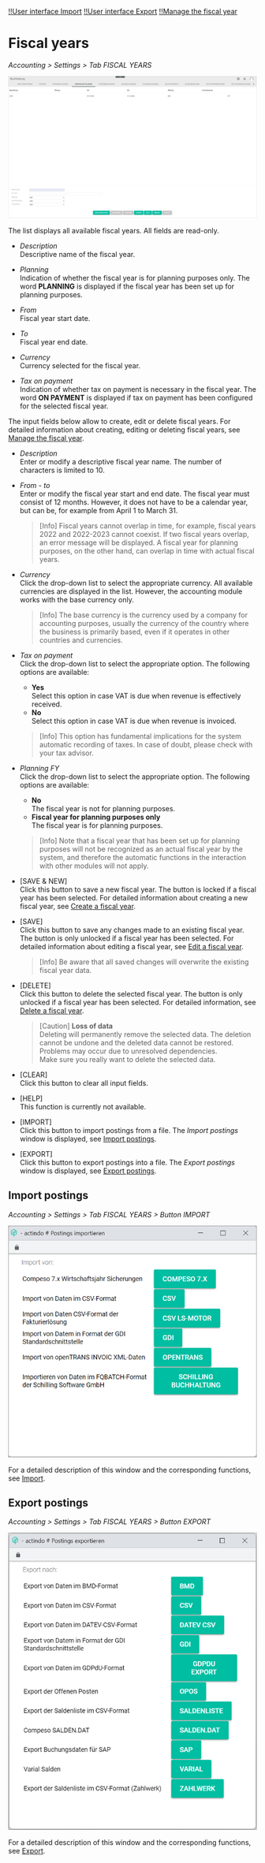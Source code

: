 [!!User interface Import](./03a_Import.md)
[!!User interface Export](./03b_Export.md)
[!!Manage the fiscal year](../Integration/04_ManageFiscalYear.md)

# Fiscal years

*Accounting > Settings > Tab FISCAL YEARS*

![Fiscal years](../../Assets/Screenshots/RetailSuiteAccounting/Settings/FiscalYears/CreateFiscalYear.png "[Fiscal years]")

The list displays all available fiscal years. All fields are read-only.

- *Description*  
    Descriptive name of the fiscal year.

- *Planning*  
    Indication of whether the fiscal year is for planning purposes only. The word **PLANNING** is displayed if the fiscal year has been set up for planning purposes.

[comment]: <> (Im System noch auf Deutsch: PLANUNG)

- *From*  
    Fiscal year start date.

- *To*  
    Fiscal year end date.

- *Currency*  
    Currency selected for the fiscal year.

- *Tax on payment*  
    Indication of whether tax on payment is necessary in the fiscal year. The word **ON PAYMENT** is displayed if tax on payment has been configured for the selected fiscal year.

[comment]: <> (Im System noch auf Deutsch: IST)

The input fields below allow to create, edit or delete fiscal years. For detailed information about creating, editing or deleting fiscal years, see [Manage the fiscal year](../Integration/04_ManageFiscalYear.md).

- *Description*  
    Enter or modify a descriptive fiscal year name. The number of characters is limited to 10.

- *From - to*  
    Enter or modify the fiscal year start and end date. The fiscal year must consist of 12 months. However, it does not have to be a calendar year, but can be, for example from April 1 to March 31.

    > [Info] Fiscal years cannot overlap in time, for   example, fiscal years 2022 and 2022-2023 cannot coexist. If two fiscal years overlap, an error message will be displayed. A fiscal year for planning purposes, on the other hand, can overlap in time with actual fiscal years.

- *Currency*  
    Click the drop-down list to select the appropriate currency. All available currencies are displayed in the list. However, the accounting module works with the base currency only.

    > [Info] The base currency is the currency used by a company for accounting purposes, usually the currency of the country where the business is primarily based, even if it operates in other countries and currencies.

- *Tax on payment*  
    Click the drop-down list to select the appropriate option. The following options are available:
    - **Yes**  
        Select this option in case VAT is due when revenue is effectively received.
    - **No**  
        Select this option in case VAT is due when revenue is invoiced.

    > [Info] This option has fundamental implications for the system automatic recording of taxes. In case of doubt, please check with your tax advisor.

- *Planning FY*  
    Click the drop-down list to select the appropriate option. The following options are available:
    - **No**  
        The fiscal year is not for planning purposes.
    - **Fiscal year for planning purposes only**   
        The fiscal year is for planning purposes.

    > [Info] Note that a fiscal year that has been set up for planning purposes will not be recognized as an actual fiscal year by the system, and therefore the automatic functions in the interaction with other modules will not apply.

- [SAVE & NEW]  
    Click this button to save a new fiscal year. The button is locked if a fiscal year has been selected. For detailed information about creating a new fiscal year, see [Create a fiscal year](../Integration/04_ManageFiscalYear.md#create-a-fiscal-year).

- [SAVE]  
    Click this button to save any changes made to an existing fiscal year. The button is only unlocked if a fiscal year has been selected. For detailed information about editing a fiscal year, see [Edit a fiscal year](../Integration/04_ManageFiscalYear.md#edit-a-fiscal-year).

    > [Info] Be aware that all saved changes will overwrite the existing fiscal year data.

- [DELETE]  
    Click this button to delete the selected fiscal year. The button is only unlocked if a fiscal year has been selected. For detailed information, see [Delete a fiscal year](../Integration/04_ManageFiscalYear.md#delete-a-fiscal-year).

    > [Caution] **Loss of data**   
    Deleting will permanently remove the selected data. The deletion cannot be undone and the deleted data cannot be restored.       
    Problems may occur due to unresolved dependencies.   
    Make sure you really want to delete the selected data.

- [CLEAR]   
    Click this button to clear all input fields.

- [HELP]  
    This function is currently not available.

- [IMPORT]  
    Click this button to import postings from a file. The *Import postings* window is displayed, see [Import postings](#import-postings).

- [EXPORT]   
    Click this button to export postings into a file. The *Export postings* window is displayed, see [Export postings](#export-postings).



## Import postings

*Accounting > Settings > Tab FISCAL YEARS > Button IMPORT*

![Import postings](../../Assets/Screenshots/RetailSuiteAccounting/Settings/FiscalYears/ImportBookings.png "[Import postings]")

For a detailed description of this window and the corresponding functions, see [Import](./03a_Import.md).



## Export postings

*Accounting > Settings > Tab FISCAL YEARS > Button EXPORT*

![Export postings](../../Assets/Screenshots/RetailSuiteAccounting/Settings/FiscalYears/ExportBookings.png "[Export postings]")

For a detailed description of this window and the corresponding functions, see [Export](./03b_Export.md).
